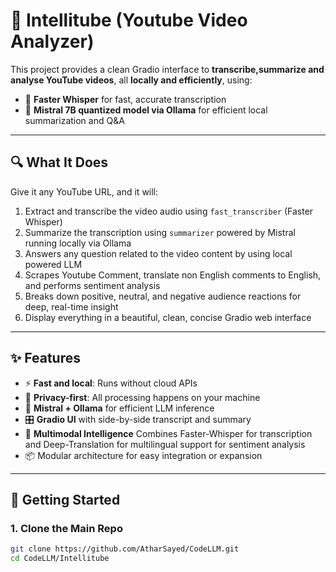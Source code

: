# 🎥 Intellitube (Youtube Video Analyzer)

This project  provides a clean Gradio interface to **transcribe,summarize  and analyse YouTube videos**, all **locally and efficiently**, using:

- 🧠 **Faster Whisper** for fast, accurate transcription
- 🤖 **Mistral 7B quantized model via Ollama** for efficient local summarization and Q&A

---

## 🔍 What It Does

Give it any YouTube URL, and it will:

1. Extract and transcribe the video audio using `fast_transcriber` (Faster Whisper)
2. Summarize the transcription using `summarizer` powered by Mistral running locally via Ollama
3. Answers any question related to the video content by using local powered LLM
4. Scrapes Youtube Comment, translate non English comments to English, and performs sentiment analysis
5. Breaks down positive, neutral, and negative audience reactions for deep, real-time insight
6. Display everything  in a beautiful, clean, concise  Gradio web interface
   

---

## ✨ Features

- ⚡ **Fast and local**: Runs without cloud APIs
- 🔐 **Privacy-first**: All processing happens on your machine
- 🧠 **Mistral + Ollama** for efficient LLM inference
- 🎛️ **Gradio UI** with side-by-side transcript and summary
- 🧠 **Multimodal Intelligence** Combines Faster-Whisper for transcription and Deep-Translation for multilingual support for sentiment analysis
- 📦 Modular architecture  for easy integration or expansion

---

## 🚀 Getting Started

### 1. Clone the Main Repo

```bash
git clone https://github.com/AtharSayed/CodeLLM.git
cd CodeLLM/Intellitube
